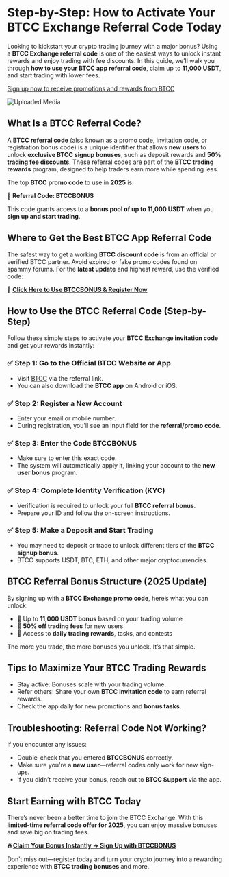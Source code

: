<h1>Step-by-Step: How to Activate Your BTCC Exchange Referral Code Today</h1>
<p>Looking to kickstart your crypto trading journey with a major bonus? Using a <strong>BTCC Exchange referral code</strong> is one of the easiest ways to unlock instant rewards and enjoy trading with fee discounts. In this guide, we’ll walk you through <strong>how to use your BTCC app referral code</strong>, claim up to <strong>11,000 USDT</strong>, and start trading with lower fees.</p>
<p><a href="https://partner.btcc.com/us/c/BTCCBONUS/9303" target="_blank">Sign up now to receive promotions and rewards from BTCC</a></p>
<img class="_1sjywpl0 bc5nci19k bc5nci4t0 bc5nci45b bc5nci4ow" alt="Uploaded Media" src="https://images.mirror-media.xyz/publication-images/fnEE2CLwyPt3H54inxWk7.png?height=960&amp;width=1920">
<h2>What Is a BTCC Referral Code?</h2>
<p>A <strong>BTCC referral code</strong> (also known as a promo code, invitation code, or registration bonus code) is a unique identifier that allows <strong>new users</strong> to unlock <strong>exclusive BTCC signup bonuses</strong>, such as deposit rewards and <strong>50% trading fee discounts</strong>. These referral codes are part of the <strong>BTCC trading rewards</strong> program, designed to help traders earn more while spending less.</p>
<p>The top <strong>BTCC promo code</strong> to use in <strong>2025</strong> is:</p>
<p><strong>🎁 Referral Code: BTCCBONUS</strong></p>
<p>This code grants access to a <strong>bonus pool of up to 11,000 USDT</strong> when you <strong>sign up and start trading</strong>.</p>

<h2>Where to Get the Best BTCC App Referral Code</h2>
<p>The safest way to get a working <strong>BTCC discount code</strong> is from an official or verified BTCC partner. Avoid expired or fake promo codes found on spammy forums. For the <strong>latest update</strong> and highest reward, use the verified code:</p>
<p><strong>🔗 <a href="https://partner.btcc.com/us/c/BTCCBONUS/9303" target="_blank">Click Here to Use BTCCBONUS & Register Now</a></strong></p>

<h2>How to Use the BTCC Referral Code (Step-by-Step)</h2>
<p>Follow these simple steps to activate your <strong>BTCC Exchange invitation code</strong> and get your rewards instantly:</p>

<h3>✅ Step 1: Go to the Official BTCC Website or App</h3>
<ul>
<li>Visit <a href="https://partner.btcc.com/us/c/BTCCBONUS/9303" target="_blank">BTCC</a> via the referral link.</li>
<li>You can also download the <strong>BTCC app</strong> on Android or iOS.</li>
</ul>

<h3>✅ Step 2: Register a New Account</h3>
<ul>
<li>Enter your email or mobile number.</li>
<li>During registration, you'll see an input field for the <strong>referral/promo code</strong>.</li>
</ul>

<h3>✅ Step 3: Enter the Code <strong>BTCCBONUS</strong></h3>
<ul>
<li>Make sure to enter this exact code.</li>
<li>The system will automatically apply it, linking your account to the <strong>new user bonus</strong> program.</li>
</ul>

<h3>✅ Step 4: Complete Identity Verification (KYC)</h3>
<ul>
<li>Verification is required to unlock your full <strong>BTCC referral bonus</strong>.</li>
<li>Prepare your ID and follow the on-screen instructions.</li>
</ul>

<h3>✅ Step 5: Make a Deposit and Start Trading</h3>
<ul>
<li>You may need to deposit or trade to unlock different tiers of the <strong>BTCC signup bonus</strong>.</li>
<li>BTCC supports USDT, BTC, ETH, and other major cryptocurrencies.</li>
</ul>

<h2>BTCC Referral Bonus Structure (2025 Update)</h2>
<p>By signing up with a <strong>BTCC Exchange promo code</strong>, here’s what you can unlock:</p>
<ul>
<li>🎁 Up to <strong>11,000 USDT bonus</strong> based on your trading volume</li>
<li>💸 <strong>50% off trading fees</strong> for new users</li>
<li>🚀 Access to <strong>daily trading rewards</strong>, tasks, and contests</li>
</ul>
<p>The more you trade, the more bonuses you unlock. It’s that simple.</p>

<h2>Tips to Maximize Your BTCC Trading Rewards</h2>
<ul>
<li>Stay active: Bonuses scale with your trading volume.</li>
<li>Refer others: Share your own <strong>BTCC invitation code</strong> to earn referral rewards.</li>
<li>Check the app daily for new promotions and <strong>bonus tasks</strong>.</li>
</ul>

<h2>Troubleshooting: Referral Code Not Working?</h2>
<p>If you encounter any issues:</p>
<ul>
<li>Double-check that you entered <strong>BTCCBONUS</strong> correctly.</li>
<li>Make sure you're a <strong>new user</strong>—referral codes only work for new sign-ups.</li>
<li>If you didn’t receive your bonus, reach out to <strong>BTCC Support</strong> via the app.</li>
</ul>

<h2>Start Earning with BTCC Today</h2>
<p>There’s never been a better time to join the BTCC Exchange. With this <strong>limited-time referral code offer for 2025</strong>, you can enjoy massive bonuses and save big on trading fees.</p>
<p><strong>🔥 <a href="https://partner.btcc.com/us/c/BTCCBONUS/9303" target="_blank">Claim Your Bonus Instantly → Sign Up with BTCCBONUS</a></strong></p>
<p>Don’t miss out—register today and turn your crypto journey into a rewarding experience with <strong>BTCC trading bonuses</strong> and more.</p>
